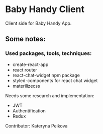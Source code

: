 # Baby Handy Client
Client side for Baby Handy App.
## Some notes:

### Used packages, tools, techniques:
  + create-react-app
  + react router
  + react-chat-widget npm package
  + styled-components for react chat widget
  + materilizecss

Needs some research and implementation:
  + JWT
  + Authentification
  + Redux

Contributor: Kateryna Peikova